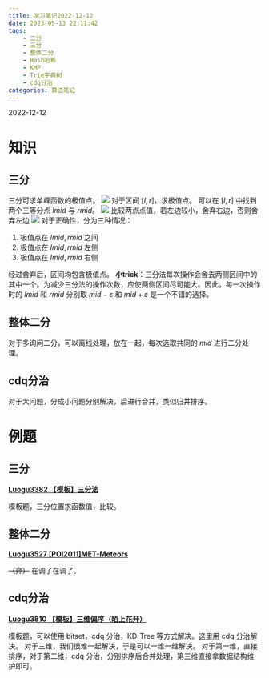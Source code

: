```yaml
---
title: 学习笔记2022-12-12
date: 2023-05-13 22:11:42
tags:
    - 二分
    - 三分
    - 整体二分
    - Hash哈希
    - KMP
    - Trie字典树
    - cdq分治
categories: 算法笔记
---
```



2022-12-12

<!-- more -->

# 知识

## 三分

三分可求单峰函数的极值点。
![](/images/屏幕截图%202022-12-12%20102502.png)
对于区间 $[l, r]$，求极值点。
可以在 $[l, r]$ 中找到两个三等分点 $lmid$ 与 $rmid$。
![](/images/屏幕截图%202022-12-12%20103112.png)
比较两点点值，若左边较小，舍弃右边，否则舍弃左边
![](/images/屏幕截图%202022-12-12%20103244.png)
对于正确性，分为三种情况：
1. 极值点在 $lmid, rmid$ 之间
2. 极值点在 $lmid, rmid$ 左侧
3. 极值点在 $lmid, rmid$ 右侧
   
经过舍弃后，区间均包含极值点。
**小trick**：三分法每次操作会舍去两侧区间中的其中一个。为减少三分法的操作次数，应使两侧区间尽可能大。因此，每一次操作时的 $lmid$ 和 $rmid$ 分别取 $mid-\varepsilon$ 和 $mid+\varepsilon$ 是一个不错的选择。

## 整体二分

对于多询问二分，可以离线处理，放在一起，每次选取共同的 $mid$ 进行二分处理。

## cdq分治

对于大问题，分成小问题分别解决，后进行合并，类似归并排序。

# 例题

## 三分

**[Luogu3382 【模板】三分法](https://www.luogu.com.cn/problem/P3382)**

模板题，三分位置求函数值，比较。

## 整体二分

**[Luogu3527 [POI2011]MET-Meteors](https://www.luogu.com.cn/problem/P3527)**

~~（弃）~~ 在调了在调了。

## cdq分治

**[Luogu3810 【模板】三维偏序（陌上花开）](https://www.luogu.com.cn/problem/P3810)**

模板题，可以使用 bitset，cdq 分治，KD-Tree 等方式解决。这里用 cdq 分治解决。
对于三维，我们很难一起解决，于是可以一维一维解决。
对于第一维，直接排序，对于第二维，cdq 分治，分别排序后合并处理，第三维直接拿数据结构维护即可。